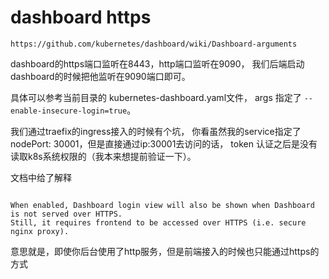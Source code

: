 # dashboard https

    https://github.com/kubernetes/dashboard/wiki/Dashboard-arguments 
    
    
dashboard的https端口监听在8443，http端口监听在9090， 我们后端启动dashboard的时候把他监听在9090端口即可。

具体可以参考当前目录的 kubernetes-dashboard.yaml文件， args 指定了 `--enable-insecure-login=true`。

我们通过traefix的ingress接入的时候有个坑， 你看虽然我的service指定了nodePort: 30001，但是直接通过ip:30001去访问的话， token
认证之后是没有读取k8s系统权限的（我本来想提前验证一下）。

文档中给了解释

```

When enabled, Dashboard login view will also be shown when Dashboard is not served over HTTPS. 
Still, it requires frontend to be accessed over HTTPS (i.e. secure nginx proxy).

```

意思就是，即使你后台使用了http服务，但是前端接入的时候也只能通过https的方式